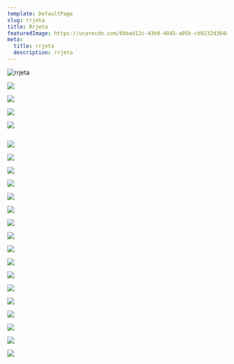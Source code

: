 ```yaml
---
template: DefaultPage
slug: rrjeta
title: Rrjeta
featuredImage: https://ucarecdn.com/6bbad12c-43b9-4045-a05b-cb9232d30488/
meta:
  title: rrjeta
  description: rrjeta
---
```



![rrjeta](https://ucarecdn.com/69abeff1-c513-4fb5-9e2b-7bd4a348d0d9/ "Rrjeta")

![](https://ucarecdn.com/159c2b9f-2c2e-4042-a4a2-cb8c130dd2fa/)

![](https://ucarecdn.com/d3489d02-967e-49b4-b689-afbe1091660c/)

![](https://ucarecdn.com/39c56630-9e71-4beb-8bcd-e03165986e70/)

![](https://ucarecdn.com/9ffb1f15-4c91-43a4-a0d5-98cf4e889fe2/)

![]()

![](https://ucarecdn.com/fdd7878d-ccb7-484c-ba82-140445445a26/)

![](https://ucarecdn.com/2b82a4da-9344-40a2-92f9-c5cc29f093c0/)

![](https://ucarecdn.com/3bc9f64a-c85f-4082-bb41-503930f5e2fb/)

![](https://ucarecdn.com/2555a9e2-7dd1-4e0f-8856-f1555923ae29/)

![](https://ucarecdn.com/2b615b27-3b98-4e71-b057-c20668252d26/)

![](https://ucarecdn.com/a02dde05-e9d8-42b4-a03c-2194a57b9e5b/)

![](https://ucarecdn.com/7591658d-644e-4f59-8a63-5b4204df1bd2/)

![](https://ucarecdn.com/b4a63e4e-d861-4e7f-b568-69ba5bfcddd3/)

![](https://ucarecdn.com/d27a7430-0587-49d7-8ec7-c2c84d07f3be/)

![](https://ucarecdn.com/d03e3c7f-e10a-42a6-8200-0656f6d9acc7/)

![](https://ucarecdn.com/1e78d55b-fb90-439b-9db5-8a5a01baf432/)

![](https://ucarecdn.com/853937bb-9232-4204-b60c-b5a4a8a4e33d/)

![](https://ucarecdn.com/eba709db-b934-4a60-ae55-91cf59f69c6e/)

![](https://ucarecdn.com/d1b99f00-488e-4c69-ab07-e26c5016148a/)

![](https://ucarecdn.com/fd876695-aab6-4bee-9c52-abf20d794600/)

![](https://ucarecdn.com/06ccc755-1b16-4441-9913-94a8092d841e/)

![](https://ucarecdn.com/32d5c088-659e-4c17-835c-0aa6d91bf7e1/)

![]()